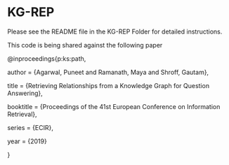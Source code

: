 # KG-REP

Please see the README file in the KG-REP Folder for detailed instructions. 

This code is being shared against the following paper

@inproceedings{p:ks:path,

 author = {Agarwal, Puneet and Ramanath, Maya and Shroff, Gautam},
 
 title = {Retrieving Relationships from a Knowledge Graph for Question Answering},
 
 booktitle = {Proceedings of the 41st European Conference on Information Retrieval},
 
 series = {ECIR},
 
 year = {2019}
 
} 

